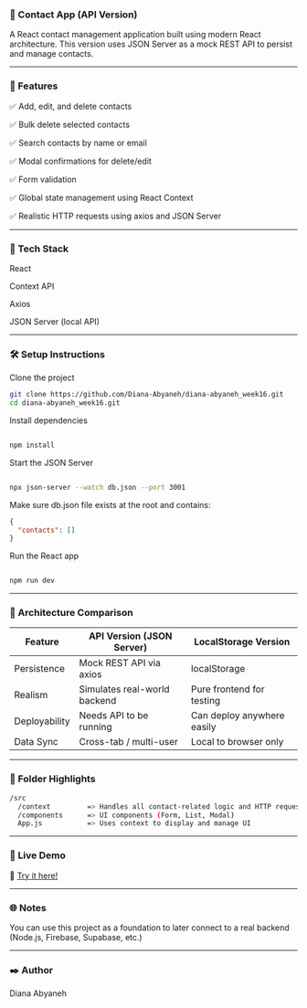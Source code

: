 ### 📇 Contact App (API Version)
A React contact management application built using modern React architecture. This version uses JSON Server as a mock REST API to persist and manage contacts.

---

### 🚀 Features
✅ Add, edit, and delete contacts

✅ Bulk delete selected contacts

✅ Search contacts by name or email

✅ Modal confirmations for delete/edit

✅ Form validation

✅ Global state management using React Context

✅ Realistic HTTP requests using axios and JSON Server

---

### 🧱 Tech Stack
React

Context API

Axios

JSON Server (local API)

---

### 🛠️ Setup Instructions
Clone the project

```bash
git clone https://github.com/Diana-Abyaneh/diana-abyaneh_week16.git
cd diana-abyaneh_week16.git
```

Install dependencies

```bash

npm install
```

Start the JSON Server
```bash

npx json-server --watch db.json --port 3001
```

Make sure db.json file exists at the root and contains:

```json
{
  "contacts": []
}
```

Run the React app

```bash

npm run dev
```

---

### 🧠 Architecture Comparison

| Feature         | API Version (JSON Server)        | LocalStorage Version         |
|-----------------|----------------------------------|------------------------------|
| Persistence     | Mock REST API via axios          | localStorage                 |
| Realism         | Simulates real-world backend     | Pure frontend for testing    |
| Deployability   | Needs API to be running          | Can deploy anywhere easily   |
| Data Sync       | Cross-tab / multi-user           | Local to browser only        |

---

### 🧩 Folder Highlights
```bash
/src
  /context         => Handles all contact-related logic and HTTP requests
  /components      => UI components (Form, List, Modal)
  App.js           => Uses context to display and manage UI

  ```

---

### 🔗 Live Demo
🚀 [Try it here!](https://diana-abyaneh-week16-api.vercel.app/)

---

### 🌐 Notes
You can use this project as a foundation to later connect to a real backend (Node.js, Firebase, Supabase, etc.)

--- 

### ✒️ Author
Diana Abyaneh
